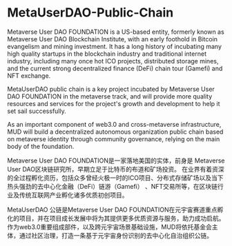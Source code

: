 # MetaUserDAO-Public-Chain

Metaverse User DAO FOUNDATION is a US-based entity, formerly known as Metaverse User DAO Blockchain Institute, 
with an early foothold in Bitcoin evangelism and mining investment. It has a long history of incubating many high
quality startups in the blockchain industry and traditional internet industry, including many once hot ICO projects, 
distributed storage mines, and the current strong decentralized finance (DeFi) chain tour (Gamefi) and NFT exchange.

MetaUserDAO public chain is a key project incubated by Metaverse User DAO FOUNDATION in the metaverse track, and 
will provide more quality resources and services for the project's growth and development to help it set sail successfully.

As an important component of web3.0 and cross-metaverse infrastructure, MUD will build a decentralized autonomous 
organization public chain based on metaverse identity through community governance, relying on the main body of the
foundation.

Metaverse User DAO FOUNDATION是一家落地美国的实体，前身是 Metaverse User DAO区块链研究所，早期立足于比特币的布道和矿场投资。
在业界有着资深的全过程孵化资历，包括众多曾经火极一时的ICO项目、分布式存储矿场以及当下热头强劲的去中心化金融（DeFi）链游（Gamefi）
、NFT交易所等，在区块链行业及传统互联网产业孵化诸多优质初创项目。

MetaUserDAO 公链是Metaverse User DAO FOUNDATION在元宇宙赛道重点孵化的项目，并在项目成长发展中将为其提供更多优质资源与服务，助力成功启航。
作为web3.0重要组成部件，以及跨元宇宙场景基础设施，MUD将依托基金会主体，通过社区治理，打造一条基于元宇宙身份识别的去中心化自治组织公链。
